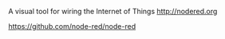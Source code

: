 A visual tool for wiring the Internet of Things http://nodered.org

https://github.com/node-red/node-red
